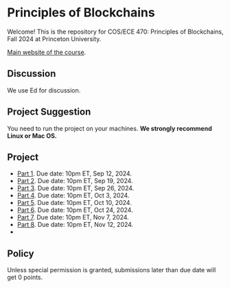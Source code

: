 # Principles of Blockchains

Welcome! This is the repository for COS/ECE 470: Principles of Blockchains, Fall 2024 at Princeton University. 

[Main website of the course](https://web3.princeton.edu/principles-of-blockchains/).

## Discussion
We use Ed for discussion.

## Project Suggestion
You need to run the project on your machines. **We strongly recommend Linux or Mac OS.**

## Project

- [Part 1](Project1). Due date: 10pm ET, Sep 12, 2024.
- [Part 2](Project2). Due date: 10pm ET, Sep 19, 2024.
- [Part 3](Project3). Due date: 10pm ET, Sep 26, 2024.
- [Part 4](Project4). Due date: 10pm ET, Oct 3, 2024.
- [Part 5](Project5). Due date: 10pm ET, Oct 10, 2024.
- [Part 6](Project6). Due date: 10pm ET, Oct 24, 2024.
- [Part 7](Project7). Due date: 10pm ET, Nov 7, 2024.
- [Part 8](Project8). Due date: 10pm ET, Nov 12, 2024.
- 
## Policy
Unless special permission is granted, submissions later than due date will get 0 points.